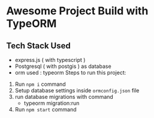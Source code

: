 # Awesome Project Build with TypeORM

## Tech Stack Used
 - express.js ( with typescript )
 - Postgresql ( with postgis ) as database
 - orm used : typeorm 
Steps to run this project:

1. Run `npm i` command
2. Setup database settings inside `ormconfig.json` file
3. run database migrations with command
    - typeorm migration:run 
4. Run `npm start` command

